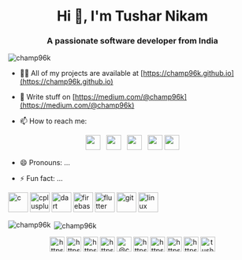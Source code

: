 
<link rel="stylesheet" href="../css/social-circles.min.css">

<h1 align="center">Hi 👋, I'm Tushar Nikam</h1>
<h3 align="center">A passionate software developer from India</h3>

<p align="left"> <img src="https://komarev.com/ghpvc/?username=champ96k" alt="champ96k" /> </p>

- 👨‍💻 All of my projects are available at [https://champ96k.github.io](https://champ96k.github.io)

- 📝 Write stuff on [https://medium.com/@champ96k](https://medium.com/@champ96k)

- 📫 How to reach me: 

<p align='center'>
<a href="https://dev.to/waylonwalker"><img height="30" src="https://raw.githubusercontent.com/WaylonWalker/WaylonWalker/main/icon/dev.png"></a>&nbsp;&nbsp;
<a href="https://twitter.com/_waylonwalker"><img height="30" src="https://github.com/WaylonWalker/WaylonWalker/blob/main/icon/twitter.png?raw=true"></a>&nbsp;&nbsp;
<a href="https://instagram.com/_waylonwalker"><img height="30" src="https://github.com/WaylonWalker/WaylonWalker/blob/main/icon/instagram.jpg?raw=true"></a>&nbsp;&nbsp;
<a href="https://www.buymeacoffee.com/bBdtMQO"><img height="30" src="https://github.com/WaylonWalker/WaylonWalker/blob/main/icon/by-me-a-coffee.png?raw=true"></a>
<a href="https://www.linkedin.com/in/waylonwalker/"><img height="30" src="https://github.com/WaylonWalker/WaylonWalker/blob/main/icon/linkedin.png?raw=true"></a>
</p>

- 😄 Pronouns: ...

- ⚡ Fun fact: ...

<p align="left"><img src="https://devicons.github.io/devicon/devicon.git/icons/c/c-original.svg" alt="c" width="40" height="40"/> <img src="https://devicons.github.io/devicon/devicon.git/icons/cplusplus/cplusplus-original.svg" alt="cplusplus" width="40" height="40"/> <img src="https://www.vectorlogo.zone/logos/dartlang/dartlang-icon.svg" alt="dart" width="40" height="40"/> <img src="https://www.vectorlogo.zone/logos/firebase/firebase-icon.svg" alt="firebase" width="40" height="40"/> <img src="https://www.vectorlogo.zone/logos/flutterio/flutterio-icon.svg" alt="flutter" width="40" height="40"/> <img src="https://www.vectorlogo.zone/logos/git-scm/git-scm-icon.svg" alt="git" width="40" height="40"/> <img src="https://devicons.github.io/devicon/devicon.git/icons/linux/linux-original.svg" alt="linux" width="40" height="40"/></p>

<p><img align="left" src="https://github-readme-stats.vercel.app/api/top-langs/?username=champ96k&layout=compact&hide=html" alt="champ96k" /></p>

<p>&nbsp;<img align="center" src="https://github-readme-stats.vercel.app/api?username=champ96k&show_icons=true" alt="champ96k" /></p>

<p align="center">
<a href="https://twitter.com/https://twitter.com/champ_96k" target="blank"><img align="center" src="https://cdn.jsdelivr.net/npm/simple-icons@3.0.1/icons/twitter.svg" alt="https://twitter.com/champ_96k" height="30" width="30" /></a>
<a href="https://linkedin.com/in/https://www.linkedin.com/in/tushar-nikam-a29a97131/" target="blank"><img align="center" src="https://cdn.jsdelivr.net/npm/simple-icons@3.0.1/icons/linkedin.svg" alt="https://www.linkedin.com/in/tushar-nikam-a29a97131/" height="30" width="30" /></a>
<a href="https://stackoverflow.com/users/https://stackoverflow.com/users/11157840/champ-96k" target="blank"><img align="center" src="https://cdn.jsdelivr.net/npm/simple-icons@3.0.1/icons/stackoverflow.svg" alt="https://stackoverflow.com/users/11157840/champ-96k" height="30" width="30" /></a>
<a href="https://dribbble.com/https://dribbble.com/champ96k" target="blank"><img align="center" src="https://cdn.jsdelivr.net/npm/simple-icons@3.0.1/icons/dribbble.svg" alt="https://dribbble.com/champ96k" height="30" width="30" /></a>
<a href="https://medium.com/@champ96k" target="blank"><img align="center" src="https://cdn.jsdelivr.net/npm/simple-icons@3.0.1/icons/medium.svg" alt="@champ96k" height="30" width="30" /></a>
<a href="https://www.youtube.com/c/https://www.youtube.com/channel/ucx0bgqcgpvmxm5kae2iryng?view_as=subscriber" target="blank"><img align="center" src="https://cdn.jsdelivr.net/npm/simple-icons@3.0.1/icons/youtube.svg" alt="https://www.youtube.com/channel/ucx0bgqcgpvmxm5kae2iryng?view_as=subscriber" height="30" width="30" /></a>
<a href="https://www.hackerrank.com/https://www.hackerrank.com/tusharnikam2021" target="blank"><img align="center" src="https://cdn.jsdelivr.net/npm/simple-icons@3.0.1/icons/hackerrank.svg" alt="https://www.hackerrank.com/tusharnikam2021" height="30" width="30" /></a>
<a href="https://www.leetcode.com/https://leetcode.com/tusharnikam2021/" target="blank"><img align="center" src="https://cdn.jsdelivr.net/npm/simple-icons@3.0.1/icons/leetcode.svg" alt="https://leetcode.com/tusharnikam2021/" height="30" width="30" /></a>
<a href="https://www.hackerearth.com/https://www.hackerearth.com/@tusharnikam2021" target="blank"><img align="center" src="https://cdn.jsdelivr.net/npm/simple-icons@3.0.1/icons/hackerearth.svg" alt="https://www.hackerearth.com/@tusharnikam2021" height="30" width="30" /></a>
<a href="https://www.geeksforgeeks.com/tusharnikam" target="blank"><img align="center" src="https://cdn.jsdelivr.net/npm/simple-icons@3.0.1/icons/geeksforgeeks.svg" alt="tusharnikam" height="30" width="30" /></a>
</p>
